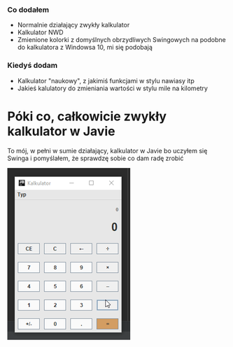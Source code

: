 ### Co dodałem

- Normalnie działający zwykły kalkulator 
- Kalkulator NWD
- Zmienione kolorki z domyślnych obrzydliwych Swingowych na podobne do kalkulatora z Windowsa 10, mi się podobają

### Kiedyś dodam

- Kalkulator "naukowy", z jakimiś funkcjami w stylu nawiasy itp
- Jakieś kalulatory do zmieniania wartości w stylu mile na kilometry

# Póki co, całkowicie zwykły kalkulator w Javie
To mój, w pełni w sumie działający, kalkulator w Javie bo uczyłem się Swinga i pomyślałem, że sprawdzę sobie co dam radę zrobić

![](Wbk3dqMEet.gif)
